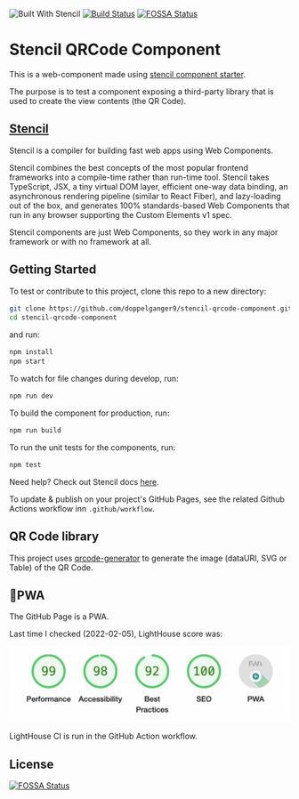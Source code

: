 ![Built With Stencil](https://img.shields.io/badge/-Built%20With%20Stencil-16161d.svg?logo=data%3Aimage%2Fsvg%2Bxml%3Bbase64%2CPD94bWwgdmVyc2lvbj0iMS4wIiBlbmNvZGluZz0idXRmLTgiPz4KPCEtLSBHZW5lcmF0b3I6IEFkb2JlIElsbHVzdHJhdG9yIDE5LjIuMSwgU1ZHIEV4cG9ydCBQbHVnLUluIC4gU1ZHIFZlcnNpb246IDYuMDAgQnVpbGQgMCkgIC0tPgo8c3ZnIHZlcnNpb249IjEuMSIgaWQ9IkxheWVyXzEiIHhtbG5zPSJodHRwOi8vd3d3LnczLm9yZy8yMDAwL3N2ZyIgeG1sbnM6eGxpbms9Imh0dHA6Ly93d3cudzMub3JnLzE5OTkveGxpbmsiIHg9IjBweCIgeT0iMHB4IgoJIHZpZXdCb3g9IjAgMCA1MTIgNTEyIiBzdHlsZT0iZW5hYmxlLWJhY2tncm91bmQ6bmV3IDAgMCA1MTIgNTEyOyIgeG1sOnNwYWNlPSJwcmVzZXJ2ZSI%2BCjxzdHlsZSB0eXBlPSJ0ZXh0L2NzcyI%2BCgkuc3Qwe2ZpbGw6I0ZGRkZGRjt9Cjwvc3R5bGU%2BCjxwYXRoIGNsYXNzPSJzdDAiIGQ9Ik00MjQuNywzNzMuOWMwLDM3LjYtNTUuMSw2OC42LTkyLjcsNjguNkgxODAuNGMtMzcuOSwwLTkyLjctMzAuNy05Mi43LTY4LjZ2LTMuNmgzMzYuOVYzNzMuOXoiLz4KPHBhdGggY2xhc3M9InN0MCIgZD0iTTQyNC43LDI5Mi4xSDE4MC40Yy0zNy42LDAtOTIuNy0zMS05Mi43LTY4LjZ2LTMuNkgzMzJjMzcuNiwwLDkyLjcsMzEsOTIuNyw2OC42VjI5Mi4xeiIvPgo8cGF0aCBjbGFzcz0ic3QwIiBkPSJNNDI0LjcsMTQxLjdIODcuN3YtMy42YzAtMzcuNiw1NC44LTY4LjYsOTIuNy02OC42SDMzMmMzNy45LDAsOTIuNywzMC43LDkyLjcsNjguNlYxNDEuN3oiLz4KPC9zdmc%2BCg%3D%3D&colorA=16161d&style=flat-square)
[![Build Status](https://github.com/doppelganger9/stencil-qrcode-component/actions/workflows/main.yml/badge.svg)](https://github.com/doppelganger9/stencil-qrcode-component/actions)
[![FOSSA Status](https://app.fossa.io/api/projects/git%2Bgithub.com%2Fdoppelganger9%2Fstencil-qrcode-component.svg?type=shield)](https://app.fossa.io/projects/git%2Bgithub.com%2Fdoppelganger9%2Fstencil-qrcode-component?ref=badge_shield)

# Stencil QRCode Component

This is a web-component made using [stencil component starter](https://github.com/ionic-team/stencil-component-starter).

The purpose is to test a component exposing a third-party library that is used to create the view contents (the QR Code).

## [Stencil](https://stenciljs.com/)

Stencil is a compiler for building fast web apps using Web Components.

Stencil combines the best concepts of the most popular frontend frameworks into a compile-time rather than run-time tool.  Stencil takes TypeScript, JSX, a tiny virtual DOM layer, efficient one-way data binding, an asynchronous rendering pipeline (similar to React Fiber), and lazy-loading out of the box, and generates 100% standards-based Web Components that run in any browser supporting the Custom Elements v1 spec.

Stencil components are just Web Components, so they work in any major framework or with no framework at all.

## Getting Started

To test or contribute to this project, clone this repo to a new directory:

```bash
git clone https://github.com/doppelganger9/stencil-qrcode-component.git
cd stencil-qrcode-component
```

and run:

```bash
npm install
npm start
```

To watch for file changes during develop, run:

```bash
npm run dev
```

To build the component for production, run:

```bash
npm run build
```

To run the unit tests for the components, run:

```bash
npm test
```

Need help? Check out Stencil docs [here](https://stenciljs.com/docs/my-first-component).

To update & publish on your project's GitHub Pages, see the related Github Actions workflow inn `.github/workflow`.

## QR Code library

This project uses [qrcode-generator](https://www.npmjs.com/package/qrcode-generator) to generate the image (dataURI, SVG or Table) of the QR Code.

## 💯PWA

The GitHub Page is a PWA.

Last time I checked (2022-02-05), LightHouse score was:

![lighthouse-score](lighthouse-score.png)

LightHouse CI is run in the GitHub Action workflow.

## License
[![FOSSA Status](https://app.fossa.io/api/projects/git%2Bgithub.com%2Fdoppelganger9%2Fstencil-qrcode-component.svg?type=large)](https://app.fossa.io/projects/git%2Bgithub.com%2Fdoppelganger9%2Fstencil-qrcode-component?ref=badge_large)
